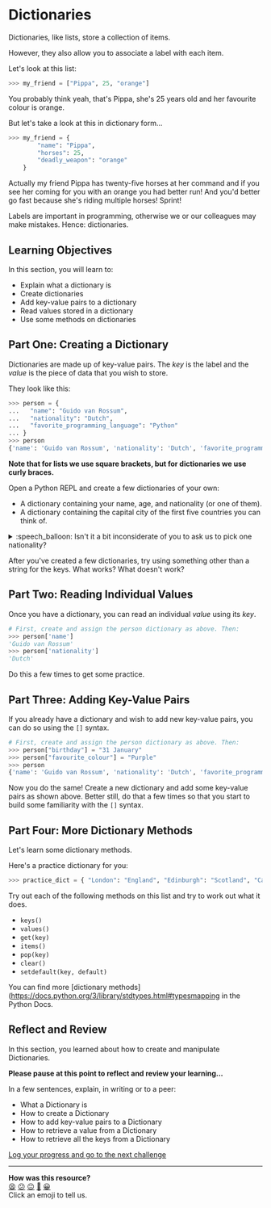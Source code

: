 # Dictionaries

Dictionaries, like lists, store a collection of items.

However, they also allow you to associate a label with each item.

Let's look at this list:

```python
>>> my_friend = ["Pippa", 25, "orange"]
```

You probably think yeah, that's Pippa, she's 25 years old and her favourite
colour is orange.

But let's take a look at this in dictionary form...

```python
>>> my_friend = {
        "name": "Pippa",
        "horses": 25,
        "deadly_weapon": "orange" 
    }
```

Actually my friend Pippa has twenty-five horses at her command and if you see
her coming for you with an orange you had better run! And you'd better go fast
because she's riding multiple horses! Sprint!

Labels are important in programming, otherwise we or our colleagues may make
mistakes. Hence: dictionaries.

<!-- OMITTED -->

## Learning Objectives

In this section, you will learn to:

* Explain what a dictionary is
* Create dictionaries
* Add key-value pairs to a dictionary
* Read values stored in a dictionary
* Use some methods on dictionaries

## Part One: Creating a Dictionary

Dictionaries are made up of key-value pairs. The _key_ is the label and the
_value_ is the piece of data that you wish to store.

They look like this:

``` python
>>> person = {
...   "name": "Guido van Rossum",
...   "nationality": "Dutch",
...   "favorite_programming_language": "Python"
... }
>>> person
{'name': 'Guido van Rossum', 'nationality': 'Dutch', 'favorite_programming_language': 'Python'}
```

**Note that for lists we use square brackets, but for dictionaries we use curly
braces.**

Open a Python REPL and create a few dictionaries of your own:

* A dictionary containing your name, age, and nationality (or one of them).
* A dictionary containing the capital city of the first five countries you can
  think of.

<details>
  <summary>:speech_balloon: Isn't it a bit inconsiderate of you to ask us to pick one nationality?</summary>

  <hr>
  
  That's fair. Try this:

``` python
  >>> person = {
  ...   "name": "Jim Carrey",
  ...   "nationality": ["Canadian", "American"],
  ...   "favorite_programming_language": "Java"
  ... }
  >>> person
  {'name': 'Jim Carrey', 'nationality': ['Canadian', 'American'], 'favorite_programming_language': 'Java'}
  ```

  <hr>
</details>

After you've created a few dictionaries, try using something other than a
string for the keys. What works? What doesn't work?

## Part Two: Reading Individual Values

Once you have a dictionary, you can read an individual _value_ using its _key_.

``` python
# First, create and assign the person dictionary as above. Then:
>>> person['name']
'Guido van Rossum'
>>> person['nationality']
'Dutch'
```

Do this a few times to get some practice.

## Part Three: Adding Key-Value Pairs

If you already have a dictionary and wish to add new key-value pairs, you can do
so using the `[]` syntax.

``` python
# First, create and assign the person dictionary as above. Then:
>>> person["birthday"] = "31 January"
>>> person["favourite_colour"] = "Purple"
>>> person
{'name': 'Guido van Rossum', 'nationality': 'Dutch', 'favorite_programming_language': 'Python', 'birthday': '31 January', 'favourite_colour': 'Purple'}
```

Now you do the same! Create a new dictionary and add some key-value pairs as
shown above. Better still, do that a few times so that you start to build some
familiarity with the `[]` syntax.

## Part Four: More Dictionary Methods

Let's learn some dictionary methods.

Here's a practice dictionary for you:

```python
>>> practice_dict = { "London": "England", "Edinburgh": "Scotland", "Cardiff": "Wales", "Belfast": "Northern Ireland" }
```

Try out each of the following methods on this list and try to work out what it
does.

* `keys()`
* `values()`
* `get(key)`
* `items()`
* `pop(key)`
* `clear()`
* `setdefault(key, default)`

You can find more [dictionary
methods](https://docs.python.org/3/library/stdtypes.html#typesmapping
in the Python Docs.

## Reflect and Review

In this section, you learned about how to create and manipulate  Dictionaries.

**Please pause at this point to reflect and review your learning...**

In a few sentences, explain, in writing or to a peer:
* What a Dictionary is
* How to create a Dictionary
* How to add key-value pairs to a Dictionary
* How to retrieve a value from a Dictionary
* How to retrieve all the keys from a Dictionary


[Log your progress and go to the next challenge](https://makers-event-logger.herokuapp.com/?event=03_introducing_dictionaries.md&repository=makersacademy%2Fpython_foundations&redirect=chapter2%2F04_introducing_classes.md)

<!-- BEGIN GENERATED SECTION DO NOT EDIT -->

---

**How was this resource?**  
[😫](https://airtable.com/shrUJ3t7KLMqVRFKR?prefill_Repository=makersacademy%2Fpython_foundations&prefill_File=chapter2%2F03_introducing_dictionaries.md&prefill_Sentiment=😫) [😕](https://airtable.com/shrUJ3t7KLMqVRFKR?prefill_Repository=makersacademy%2Fpython_foundations&prefill_File=chapter2%2F03_introducing_dictionaries.md&prefill_Sentiment=😕) [😐](https://airtable.com/shrUJ3t7KLMqVRFKR?prefill_Repository=makersacademy%2Fpython_foundations&prefill_File=chapter2%2F03_introducing_dictionaries.md&prefill_Sentiment=😐) [🙂](https://airtable.com/shrUJ3t7KLMqVRFKR?prefill_Repository=makersacademy%2Fpython_foundations&prefill_File=chapter2%2F03_introducing_dictionaries.md&prefill_Sentiment=🙂) [😀](https://airtable.com/shrUJ3t7KLMqVRFKR?prefill_Repository=makersacademy%2Fpython_foundations&prefill_File=chapter2%2F03_introducing_dictionaries.md&prefill_Sentiment=😀)  
Click an emoji to tell us.

<!-- END GENERATED SECTION DO NOT EDIT -->
